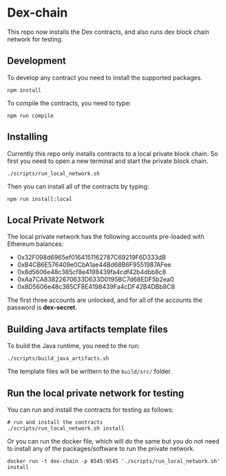# Dex-chain

This repo now installs the Dex contracts, and also runs dex block chain network for testing.

## Development
To develop any contract you need to install the supported packages.

```
npm install
```

To compile the contracts, you need to type:
```
npm run compile
```

## Installing
Currently this repo only installs contracts to a local private block chain.
So first you need to open a new terminal and start the private block chain.

```
./scripts/run_local_network.sh
```

Then you can install all of the contracts by typing:
```
npm run install:local
```


## Local Private Network
The local private network has the following accounts pre-loaded with Ethereum balances:

+   0x32F098d6965ef0164151162787C69219F6D333dB
+   0xB4CB6E576409e0CbA1ae44Bd68B6F9551987AFee
+   0x8d5606e48c385cf8e4198439fa4cdf42b4dbb8c8
+   0xAa7CA83822670633D633D0195BC7d68EDF5b2ea0
+   0x8D5606e48c385CF8E4198439Fa4cDF42B4DBb8C8

The first three accounts are unlocked, and for all of the accounts the password is **dex-secret**.


## Building Java artifacts template files
To build the Java runtime, you need to the run:

```
./scripts/build_java_artifacts.sh
```
The template files will be writtern to the `build/src/` folder.

## Run the local private network for testing
You can run and install the contracts for testing as follows:
```
# run and install the contracts
./scripts/run_local_network.sh install
```

Or you can run the docker file, which will do the same but you do not need to install any of the packages/software to run the private network.
```
docker run -t dex-chain -p 8545:9545 './scripts/run_local_network.sh' install
```
